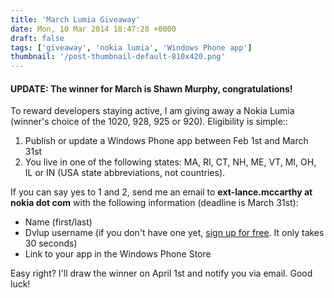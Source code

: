 ```yaml
---
title: 'March Lumia Giveaway'
date: Mon, 10 Mar 2014 18:47:28 +0000
draft: false
tags: ['giveaway', 'nokia lumia', 'Windows Phone app']
thumbnail: '/post-thumbnail-default-810x420.png'
---
```


#### UPDATE: The winner for March is Shawn Murphy, congratulations!

To reward developers staying active, I am giving away a Nokia Lumia (winner's choice of the 1020, 928, 925 or 920). Eligibility is simple::

1.  Publish or update a Windows Phone app between Feb 1st and March 31st
2.  You live in one of the following states: MA, RI, CT, NH, ME, VT, MI, OH, IL or IN (USA state abbreviations, not countries).

If you can say yes to 1 and 2, send me an email to **ext-lance.mccarthy at nokia dot com** with the following information (deadline is March 31st):

*   Name (first/last)
*   Dvlup username (if you don't have one yet, [sign up for free](http://www.dvlup.com/lance/invite). It only takes 30 seconds)
*   Link to your app in the Windows Phone Store

Easy right? I'll draw the winner on April 1st and notify you via email. Good luck!